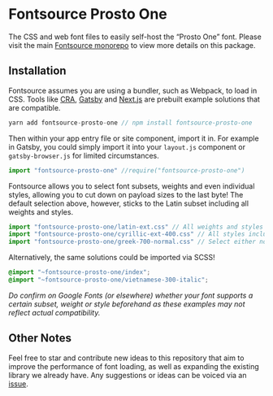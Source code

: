 # Fontsource Prosto One

The CSS and web font files to easily self-host the “Prosto One” font. Please visit the main [Fontsource monorepo](https://github.com/DecliningLotus/fontsource) to view more details on this package.

## Installation

Fontsource assumes you are using a bundler, such as Webpack, to load in CSS. Tools like [CRA](https://create-react-app.dev/), [Gatsby](https://www.gatsbyjs.org/) and [Next.js](https://nextjs.org/) are prebuilt example solutions that are compatible.

```javascript
yarn add fontsource-prosto-one // npm install fontsource-prosto-one
```

Then within your app entry file or site component, import it in. For example in Gatsby, you could simply import it into your `layout.js` component or `gatsby-browser.js` for limited circumstances.

```javascript
import "fontsource-prosto-one" //require("fontsource-prosto-one")
```

Fontsource allows you to select font subsets, weights and even individual styles, allowing you to cut down on payload sizes to the last byte! The default selection above, however, sticks to the Latin subset including all weights and styles.

```javascript
import "fontsource-prosto-one/latin-ext.css" // All weights and styles included.
import "fontsource-prosto-one/cyrillic-ext-400.css" // All styles included.
import "fontsource-prosto-one/greek-700-normal.css" // Select either normal or italic.
```

Alternatively, the same solutions could be imported via SCSS!

```scss
@import "~fontsource-prosto-one/index";
@import "~fontsource-prosto-one/vietnamese-300-italic";
```

_Do confirm on Google Fonts (or elsewhere) whether your font supports a certain subset, weight or style beforehand as these examples may not reflect actual compatibility._

## Other Notes

Feel free to star and contribute new ideas to this repository that aim to improve the performance of font loading, as well as expanding the existing library we already have. Any suggestions or ideas can be voiced via an [issue](https://github.com/DecliningLotus/fontsource/issues).
